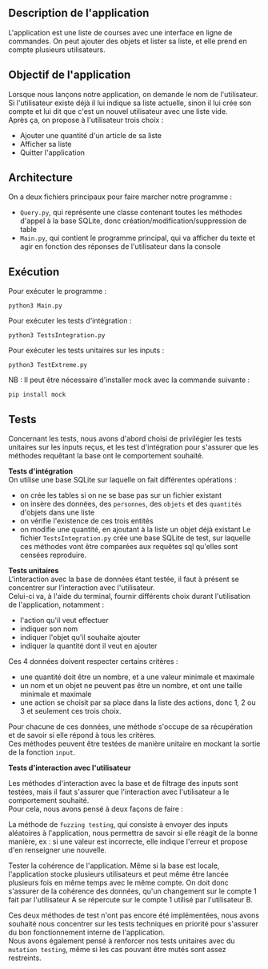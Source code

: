## Description de l'application  

L'application est une liste de courses avec une interface en ligne de commandes. On peut ajouter des objets et lister sa liste, et elle prend en compte plusieurs utilisateurs.  

## Objectif de l'application   

Lorsque nous lançons notre application, on demande le nom de l'utilisateur.  
Si l'utilisateur existe déjà il lui indique sa liste actuelle, sinon il lui crée son compte et lui dit que c'est un nouvel utilisateur avec une liste vide.  
Après ça, on propose à l'utilisateur trois choix :
 - Ajouter une quantité d'un article de sa liste
 - Afficher sa liste
 - Quitter l'application

## Architecture   

On a deux fichiers principaux pour faire marcher notre programme :  
 - `Query.py`, qui représente une classe contenant toutes les méthodes d'appel à la base SQLite, donc création/modification/suppression de table
 - `Main.py`, qui contient le programme principal, qui va afficher du texte et agir en fonction des réponses de l'utilisateur dans la console

## Exécution

Pour exécuter le programme :

```
python3 Main.py
```

Pour exécuter les tests d'intégration :

```
python3 TestsIntegration.py
```

Pour exécuter les tests unitaires sur les inputs :

```
python3 TestExtreme.py
```

NB : Il peut être nécessaire d'installer mock avec la commande suivante :

```
pip install mock
```

## Tests

Concernant les tests, nous avons d'abord choisi de privilégier les tests unitaires sur les inputs reçus, et les test d'intégration pour s'assurer que les méthodes requêtant la base ont le comportement souhaité.  

**Tests d'intégration**  
On utilise une base SQLite sur laquelle on fait différentes opérations :
 - on crée les tables si on ne se base pas sur un fichier existant
 - on insère des données, des `personnes`, des `objets` et des `quantités` d'objets dans une liste
 - on vérifie l'existence de ces trois entités
 - on modifie une quantité, en ajoutant à la liste un objet déjà existant
Le fichier `TestsIntegration.py` crée une base SQLite de test, sur laquelle ces méthodes vont être comparées aux requêtes sql qu'elles sont censées reproduire.  

**Tests unitaires**  
L'interaction avec la base de données étant testée, il faut à présent se concentrer sur l'interaction avec l'utilisateur.  
Celui-ci va, à l'aide du terminal, fournir différents choix durant l'utilisation de l'application, notamment :
 - l'action qu'il veut effectuer
 - indiquer son nom
 - indiquer l'objet qu'il souhaite ajouter
 - indiquer la quantité dont il veut en ajouter  

Ces 4 données doivent respecter certains critères :
 - une quantité doit être un nombre, et a une valeur minimale et maximale
 - un nom et un objet ne peuvent pas être un nombre, et ont une taille minimale et maximale
 - une action se choisit par sa place dans la liste des actions, donc 1, 2 ou 3 et seulement ces trois choix.

Pour chacune de ces données, une méthode s'occupe de sa récupération et de savoir si elle répond à tous les critères.  
Ces méthodes peuvent être testées de manière unitaire en mockant la sortie de la fonction `input`.

**Tests d'interaction avec l'utilisateur**  

Les méthodes d'interaction avec la base et de filtrage des inputs sont testées, mais il faut s'assurer que l'interaction avec l'utilisateur a le comportement souhaité.  
Pour cela, nous avons pensé à deux façons de faire :

La méthode de `fuzzing testing`, qui consiste à envoyer des inputs aléatoires à l'application, nous permettra de savoir si elle réagit de la bonne manière, ex : si une valeur est incorrecte, elle indique l'erreur et propose d'en renseigner une nouvelle.  

Tester la cohérence de l'application. Même si la base est locale, l'application stocke plusieurs utilisateurs et peut même être lancée plusieurs fois en même temps avec le même compte. On doit donc s'assurer de la cohérence des données, qu'un changement sur le compte 1 fait par l'utilisateur A se répercute sur le compte 1 utilisé par l'utilisateur B. 

Ces deux méthodes de test n'ont pas encore été implémentées, nous avons souhaité nous concentrer sur les tests techniques en priorité pour s'assurer du bon fonctionnement interne de l'application.  
Nous avons également pensé à renforcer nos tests unitaires avec du `mutation testing`, même si les cas pouvant être mutés sont assez restreints.